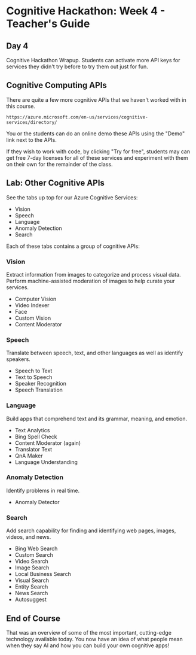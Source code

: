 # Cognitive Hackathon: Week 4 - Teacher's Guide
## Day 4

Cognitive Hackathon Wrapup. Students can activate more API keys for services they didn't try before to try them out just for fun.


## Cognitive Computing APIs

There are quite a few more cognitive APIs that we haven't worked with in this course. 

    https://azure.microsoft.com/en-us/services/cognitive-services/directory/

You or the students can do an online demo these APIs using the "Demo" link next to the APIs.

If they wish to work with code, by clicking "Try for free", students may can get free 7-day licenses for all of these services and experiment with them on their own for the remainder of the class.

## Lab: Other Cognitive APIs

See the tabs up top for our Azure Cognitive Services:

* Vision
* Speech
* Language
* Anomaly Detection
* Search

Each of these tabs contains a group of cognitive APIs:

### Vision
Extract information from images to categorize and process visual data. Perform machine-assisted moderation of images to help curate your services.
* Computer Vision
* Video Indexer
* Face 
* Custom Vision
* Content Moderator

### Speech
Translate between speech, text, and other languages as well as identify speakers.
* Speech to Text
* Text to Speech
* Speaker Recognition
* Speech Translation

### Language
Build apps that comprehend text and its grammar, meaning, and emotion.
* Text Analytics
* Bing Spell Check
* Content Moderator (again)
* Translator Text
* QnA Maker
* Language Understanding

### Anomaly Detection
Identify problems in real time.
* Anomaly Detector

### Search
Add search capability for finding and identifying web pages, images, videos, and news.
* Bing Web Search
* Custom Search
* Video Search
* Image Search
* Local Business Search
* Visual Search
* Entity Search
* News Search
* Autosuggest

## End of Course
That was an overview of some of the most important, cutting-edge technology available today. You now have an idea of what people mean when they say AI and how you can build your own cognitive apps!